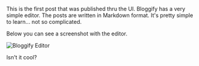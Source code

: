 This is the first post that was published thru the UI. Bloggify has a very simple editor. The posts are written in Markdown format. It's pretty simple to learn... not so complicated.

Below you can see a screenshot with the editor.

![Bloggify Editor](http://i.imgur.com/KO2aFp5.png)

Isn't it cool?
